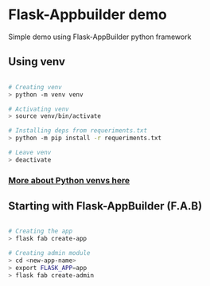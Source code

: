 # Flask-Appbuilder demo

Simple demo using Flask-AppBuilder python framework

## Using venv

```bash

# Creating venv
> python -m venv venv

# Activating venv
> source venv/bin/activate

# Installing deps from requeriments.txt
> python -m pip install -r requeriments.txt

# Leave venv
> deactivate

```

### [More about Python venvs here](https://realpython.com/python-virtual-environments-a-primer/)

## Starting with Flask-AppBuilder (F.A.B)

```bash

# Creating the app
> flask fab create-app

# Creating admin module
> cd <new-app-name>
> export FLASK_APP=app
> flask fab create-admin



```